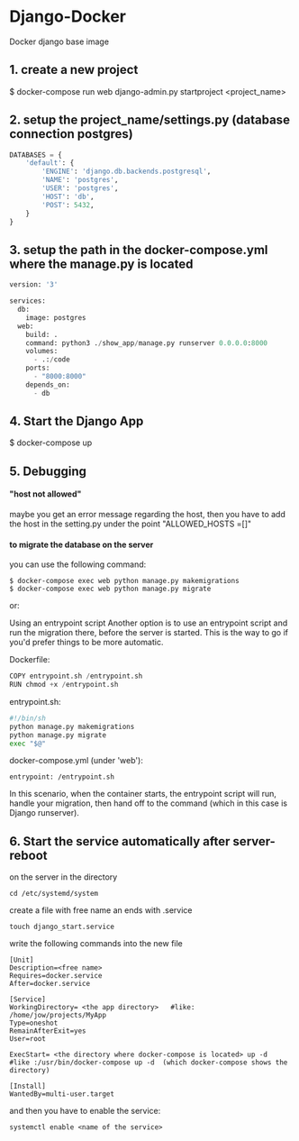 # Django-Docker
Docker django base image

## 1. create a new project 
$ docker-compose run web django-admin.py startproject <project_name>

## 2. setup the project_name/settings.py (database connection postgres)
```python
DATABASES = {
    'default': {
        'ENGINE': 'django.db.backends.postgresql',
        'NAME': 'postgres',
        'USER': 'postgres',
        'HOST': 'db',
        'POST': 5432,
    }
}

```
## 3. setup the path in the docker-compose.yml where the manage.py is located

```python
version: '3'

services:
  db:
    image: postgres
  web:
    build: .
    command: python3 ./show_app/manage.py runserver 0.0.0.0:8000
    volumes: 
      - .:/code
    ports:
      - "8000:8000"
    depends_on:
      - db
```
## 4. Start the Django App
$ docker-compose up

## 5. Debugging

#### "host not allowed"
maybe you get an error message regarding the host, then you have to add the host in the setting.py under the point "ALLOWED_HOSTS =[]"

#### to migrate the database on the server
you can use the following command:
```
$ docker-compose exec web python manage.py makemigrations 
$ docker-compose exec web python manage.py migrate
```
or:

Using an entrypoint script
Another option is to use an entrypoint script and run the migration there, before the server is started. This is the way to go if you'd prefer things to be more automatic.

Dockerfile:
```python
COPY entrypoint.sh /entrypoint.sh
RUN chmod +x /entrypoint.sh
```
entrypoint.sh:
```python
#!/bin/sh
python manage.py makemigrations
python manage.py migrate
exec "$@"
```
docker-compose.yml (under 'web'):
```
entrypoint: /entrypoint.sh
```
In this scenario, when the container starts, the entrypoint script will run, handle your migration, then hand off to the command (which in this case is Django runserver).

## 6. Start the service automatically after server-reboot

on the server in the directory 
```
cd /etc/systemd/system
```
create a file with free name an ends with .service

```
touch django_start.service
```
write the following commands into the new file
```
[Unit]
Description=<free name>
Requires=docker.service
After=docker.service

[Service]
WorkingDirectory= <the app directory>   #like: /home/jow/projects/MyApp
Type=oneshot
RemainAfterExit=yes
User=root

ExecStart= <the directory where docker-compose is located> up -d     
#like :/usr/bin/docker-compose up -d  (which docker-compose shows the directory)

[Install]
WantedBy=multi-user.target
```

and then you have to enable the service:
```
systemctl enable <name of the service>
```
